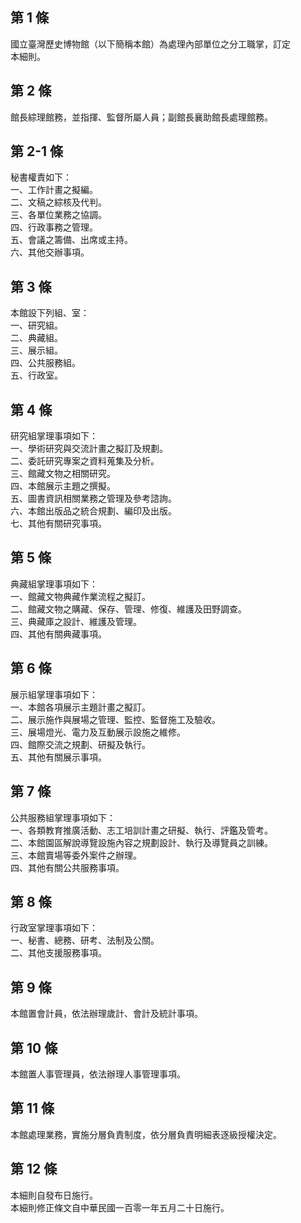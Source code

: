 第 1 條
-------
國立臺灣歷史博物館（以下簡稱本館）為處理內部單位之分工職掌，訂定  
本細則。

第 2 條
-------
館長綜理館務，並指揮、監督所屬人員；副館長襄助館長處理館務。

第 2-1 條
---------
秘書權責如下：  
一、工作計畫之擬編。  
二、文稿之綜核及代判。  
三、各單位業務之協調。  
四、行政事務之管理。  
五、會議之籌備、出席或主持。  
六、其他交辦事項。

第 3 條
-------
本館設下列組、室：  
一、研究組。  
二、典藏組。  
三、展示組。  
四、公共服務組。  
五、行政室。

第 4 條
-------
研究組掌理事項如下：  
一、學術研究與交流計畫之擬訂及規劃。  
二、委託研究專案之資料蒐集及分析。  
三、館藏文物之相關研究。  
四、本館展示主題之撰擬。  
五、圖書資訊相關業務之管理及參考諮詢。  
六、本館出版品之統合規劃、編印及出版。  
七、其他有關研究事項。

第 5 條
-------
典藏組掌理事項如下：  
一、館藏文物典藏作業流程之擬訂。  
二、館藏文物之購藏、保存、管理、修復、維護及田野調查。  
三、典藏庫之設計、維護及管理。  
四、其他有關典藏事項。

第 6 條
-------
展示組掌理事項如下：  
一、本館各項展示主題計畫之擬訂。  
二、展示施作與展場之管理、監控、監督施工及驗收。  
三、展場燈光、電力及互動展示設施之維修。  
四、館際交流之規劃、研擬及執行。  
五、其他有關展示事項。

第 7 條
-------
公共服務組掌理事項如下：  
一、各類教育推廣活動、志工培訓計畫之研擬、執行、評鑑及管考。  
二、本館園區解說導覽設施內容之規劃設計、執行及導覽員之訓練。  
三、本館賣場等委外案件之辦理。  
四、其他有關公共服務事項。

第 8 條
-------
行政室掌理事項如下：  
一、秘書、總務、研考、法制及公關。  
二、其他支援服務事項。

第 9 條
-------
本館置會計員，依法辦理歲計、會計及統計事項。

第 10 條
--------
本館置人事管理員，依法辦理人事管理事項。

第 11 條
--------
本館處理業務，實施分層負責制度，依分層負責明細表逐級授權決定。

第 12 條
--------
本細則自發布日施行。  
本細則修正條文自中華民國一百零一年五月二十日施行。

